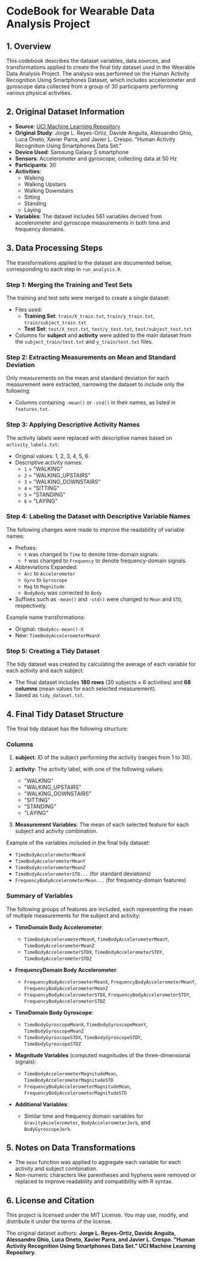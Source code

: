 # CodeBook for Wearable Data Analysis Project

## 1. Overview
This codebook describes the dataset variables, data sources, and transformations applied to create the final tidy dataset used in the Wearable Data Analysis Project. The analysis was performed on the Human Activity Recognition Using Smartphones Dataset, which includes accelerometer and gyroscope data collected from a group of 30 participants performing various physical activities.

## 2. Original Dataset Information

- **Source**: [UCI Machine Learning Repository](http://archive.ics.uci.edu/ml/datasets/Human+Activity+Recognition+Using+Smartphones)
- **Original Study**: Jorge L. Reyes-Ortiz, Davide Anguita, Alessandro Ghio, Luca Oneto, Xavier Parra, and Javier L. Crespo. "Human Activity Recognition Using Smartphones Data Set."
- **Device Used**: Samsung Galaxy S smartphone
- **Sensors**: Accelerometer and gyroscope, collecting data at 50 Hz
- **Participants**: 30
- **Activities**: 
  - Walking
  - Walking Upstairs
  - Walking Downstairs
  - Sitting
  - Standing
  - Laying
- **Variables**: The dataset includes 561 variables derived from accelerometer and gyroscope measurements in both time and frequency domains.

## 3. Data Processing Steps

The transformations applied to the dataset are documented below, corresponding to each step in `run_analysis.R`.

### Step 1: Merging the Training and Test Sets

The training and test sets were merged to create a single dataset:
- Files used:
  - **Training Set**: `train/X_train.txt`, `train/y_train.txt`, `train/subject_train.txt`
  - **Test Set**: `test/X_test.txt`, `test/y_test.txt`, `test/subject_test.txt`
- Columns for **subject** and **activity** were added to the main dataset from the `subject_train/test.txt` and `y_train/test.txt` files.
  
### Step 2: Extracting Measurements on Mean and Standard Deviation

Only measurements on the mean and standard deviation for each measurement were extracted, narrowing the dataset to include only the following:
- Columns containing `-mean()` or `-std()` in their names, as listed in `features.txt`.

### Step 3: Applying Descriptive Activity Names

The activity labels were replaced with descriptive names based on `activity_labels.txt`:
- Original values: 1, 2, 3, 4, 5, 6
- Descriptive activity names:
  - `1` = "WALKING"
  - `2` = "WALKING_UPSTAIRS"
  - `3` = "WALKING_DOWNSTAIRS"
  - `4` = "SITTING"
  - `5` = "STANDING"
  - `6` = "LAYING"

### Step 4: Labeling the Dataset with Descriptive Variable Names

The following changes were made to improve the readability of variable names:
- Prefixes:
  - `t` was changed to `Time` to denote time-domain signals.
  - `f` was changed to `Frequency` to denote frequency-domain signals.
- Abbreviations Expanded:
  - `Acc` to `Accelerometer`
  - `Gyro` to `Gyroscope`
  - `Mag` to `Magnitude`
  - `BodyBody` was corrected to `Body`
- Suffixes such as `-mean()` and `-std()` were changed to `Mean` and `STD`, respectively.

Example name transformations:
- Original: `tBodyAcc-mean()-X`
- New: `TimeBodyAccelerometerMeanX`

### Step 5: Creating a Tidy Dataset

The tidy dataset was created by calculating the average of each variable for each activity and each subject:
- The final dataset includes **180 rows** (30 subjects × 6 activities) and **68 columns** (mean values for each selected measurement).
- Saved as `tidy_dataset.txt`.

## 4. Final Tidy Dataset Structure

The final tidy dataset has the following structure:

### Columns
1. **subject**: ID of the subject performing the activity (ranges from 1 to 30).
2. **activity**: The activity label, with one of the following values:
   - "WALKING"
   - "WALKING_UPSTAIRS"
   - "WALKING_DOWNSTAIRS"
   - "SITTING"
   - "STANDING"
   - "LAYING"

3. **Measurement Variables**: The mean of each selected feature for each subject and activity combination.

Example of the variables included in the final tidy dataset:
- `TimeBodyAccelerometerMeanX`
- `TimeBodyAccelerometerMeanY`
- `TimeBodyAccelerometerMeanZ`
- `TimeBodyAccelerometerSTD...` (for standard deviations)
- `FrequencyBodyAccelerometerMean...` (for frequency-domain features)

### Summary of Variables
The following groups of features are included, each representing the mean of multiple measurements for the subject and activity:

- **TimeDomain Body Accelerometer**:
  - `TimeBodyAccelerometerMeanX`, `TimeBodyAccelerometerMeanY`, `TimeBodyAccelerometerMeanZ`
  - `TimeBodyAccelerometerSTDX`, `TimeBodyAccelerometerSTDY`, `TimeBodyAccelerometerSTDZ`

- **FrequencyDomain Body Accelerometer**:
  - `FrequencyBodyAccelerometerMeanX`, `FrequencyBodyAccelerometerMeanY`, `FrequencyBodyAccelerometerMeanZ`
  - `FrequencyBodyAccelerometerSTDX`, `FrequencyBodyAccelerometerSTDY`, `FrequencyBodyAccelerometerSTDZ`

- **TimeDomain Body Gyroscope**:
  - `TimeBodyGyroscopeMeanX`, `TimeBodyGyroscopeMeanY`, `TimeBodyGyroscopeMeanZ`
  - `TimeBodyGyroscopeSTDX`, `TimeBodyGyroscopeSTDY`, `TimeBodyGyroscopeSTDZ`

- **Magnitude Variables** (computed magnitudes of the three-dimensional signals):
  - `TimeBodyAccelerometerMagnitudeMean`, `TimeBodyAccelerometerMagnitudeSTD`
  - `FrequencyBodyAccelerometerMagnitudeMean`, `FrequencyBodyAccelerometerMagnitudeSTD`

- **Additional Variables**:
  - Similar time and frequency domain variables for `GravityAccelerometer`, `BodyAccelerometerJerk`, and `BodyGyroscopeJerk`.

## 5. Notes on Data Transformations
- The `mean` function was applied to aggregate each variable for each activity and subject combination.
- Non-numeric characters like parentheses and hyphens were removed or replaced to improve readability and compatibility with R syntax.

## 6. License and Citation
This project is licensed under the MIT License. You may use, modify, and distribute it under the terms of the license.

The original dataset authors:
**Jorge L. Reyes-Ortiz, Davide Anguita, Alessandro Ghio, Luca Oneto, Xavier Parra, and Javier L. Crespo. "Human Activity Recognition Using Smartphones Data Set." UCI Machine Learning Repository.**
